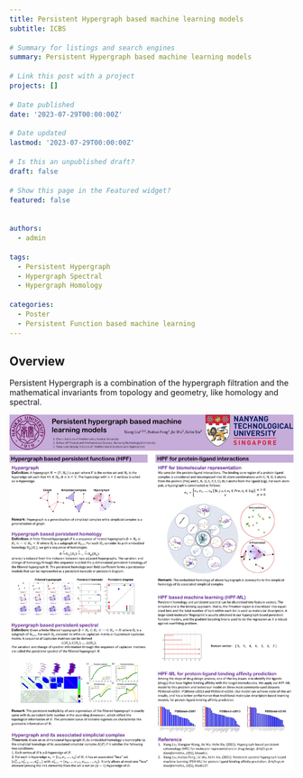 ```yaml
---
title: Persistent Hypergraph based machine learning models
subtitle: ICBS

# Summary for listings and search engines
summary: Persistent Hypergraph based machine learning models

# Link this post with a project
projects: []

# Date published
date: '2023-07-29T00:00:00Z'

# Date updated
lastmod: '2023-07-29T00:00:00Z'

# Is this an unpublished draft?
draft: false

# Show this page in the Featured widget?
featured: false


authors:
  - admin

tags:
  - Persistent Hypergraph
  - Hypergraph Spectral
  - Hypergraph Homology

categories:
  - Poster
  - Persistent Function based machine learning
---
```




## Overview
Persistent Hypergraph is a combination of the hypergraph filtration and the mathematical invariants from topology and geometry, like homology and spectral.

![image](PersistentHypergraph.jpg) 
